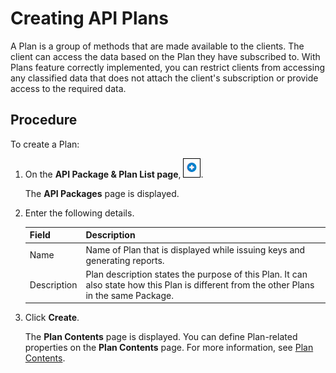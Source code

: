 ﻿---
sidebar_position: 1
---

# Creating API Plans

<head>
  <meta name="guidename" content="API Management"/>
  <meta name="context" content="GUID-fe4c3f4b-26c2-4c01-a8cf-e2289a50104a"/>
</head>

A Plan is a group of methods that are made available to the clients. The client can access the data based on the Plan they have subscribed to. With Plans feature correctly implemented, you can restrict clients from accessing any classified data that does not attach the client's subscription or provide access to the required data. 

## Procedure

To create a Plan:

1. On the **API Package & Plan List page**, ![add image](../../../Images/add.jpg).

   The **API Packages** page is displayed.

2. Enter the following details. 

   |**Field** |**Description** |
   | ----- | ----- |
   |Name|Name of Plan that is displayed while issuing keys and generating reports. |
   |Description|Plan description states the purpose of this Plan. It can also state how this Plan is different from the other Plans in the same Package. |

3. Click **Create**. 

   The **Plan Contents** page is displayed. You can define Plan-related properties on the **Plan Contents** page. For more information, see [Plan Contents](API_plan_contents.md). 
